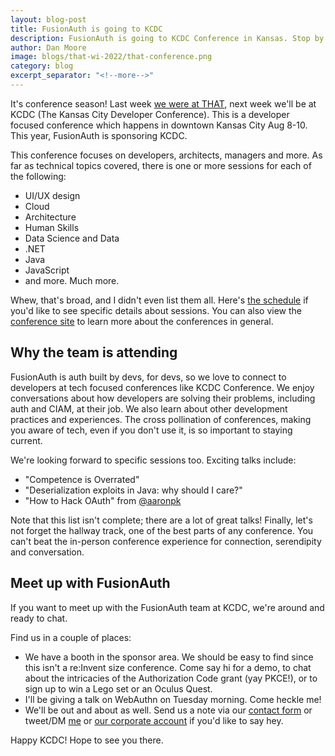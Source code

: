 ```yaml
---
layout: blog-post
title: FusionAuth is going to KCDC
description: FusionAuth is going to KCDC Conference in Kansas. Stop by and see us!
author: Dan Moore
image: blogs/that-wi-2022/that-conference.png
category: blog
excerpt_separator: "<!--more-->"
---
```


It's conference season! Last week [we were at THAT](/blog/2022/07/25/see-you-at-that-conference), next week we'll be at KCDC (The Kansas City Developer Conference). This is a developer focused conference which happens in downtown Kansas City Aug 8-10. This year, FusionAuth is sponsoring KCDC.

<!--more-->

This conference focuses on developers, architects, managers and more. As far as technical topics covered, there is one or more sessions for each of the following:

* UI/UX design
* Cloud
* Architecture
* Human Skills
* Data Science and Data
* .NET
* Java
* JavaScript
* and more. Much more.

Whew, that's broad, and I didn't even list them all. Here's [the schedule](https://www.kcdc.info/sessions) if you'd like to see specific details about sessions. You can also view the [conference site](https://www.kcdc.info/) to learn more about the conferences in general.

## Why the team is attending

FusionAuth is auth built by devs, for devs, so we love to connect to developers at tech focused conferences like KCDC Conference. We enjoy conversations about how developers are solving their problems, including auth and CIAM, at their job. We also learn about other development practices and experiences. The cross pollination of conferences, making you aware of tech, even if you don't use it, is so important to staying current.

We're looking forward to specific sessions too. Exciting talks include:

* "Competence is Overrated"
* "Deserialization exploits in Java: why should I care?" 
* "How to Hack OAuth" from [@aaronpk](https://twitter.com/aaronpk/) 

Note that this list isn't complete; there are a lot of great talks! Finally, let's not forget the hallway track, one of the best parts of any conference. You can't beat the in-person conference experience for connection, serendipity and conversation.

## Meet up with FusionAuth

If you want to meet up with the FusionAuth team at KCDC, we're around and ready to chat.

Find us in a couple of places:

* We have a booth in the sponsor area. We should be easy to find since this isn't a re:Invent size conference. Come say hi for a demo, to chat about the intricacies of the Authorization Code grant (yay PKCE!), or to sign up to win a Lego set or an Oculus Quest.
* I'll be giving a talk on WebAuthn on Tuesday morning. Come heckle me!
* We'll be out and about as well. Send us a note via our [contact form](/contact) or tweet/DM [me](https://twitter.com/mooreds) or [our corporate account](https://twitter.com/fusionauth) if you'd like to say hey.

Happy KCDC! Hope to see you there.
